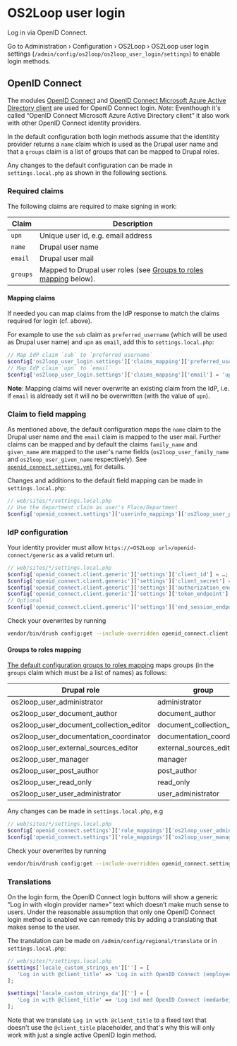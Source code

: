 # OS2Loop user login

Log in via OpenID Connect.

Go to Administration › Configuration › OS2Loop › OS2Loop user login settings
(`/admin/config/os2loop/os2loop_user_login/settings`) to enable login methods.

## OpenID Connect

The modules [OpenID Connect](https://www.drupal.org/project/openid_connect) and
[OpenID Connect Microsoft Azure Active Directory
client](https://www.drupal.org/project/openid_connect_windows_aad) are used for
OpenID Connect login. *Note*: Eventhough it's called “OpenID Connect Microsoft
Azure Active Directory client” it also work with other OpenID Connect identity
providers.

In the default configuration both login methods assume that the identitity
provider returns a `name` claim which is used as the Drupal user name and that a
`groups` claim is a list of groups that can be mapped to Drupal roles.

Any changes to the default configuration can be made in `settings.local.php` as
shown in the following sections.

### Required claims

The following claims are required to make signing in work:

| Claim    | Description                                                                                  |
|----------|----------------------------------------------------------------------------------------------|
| `upn`    | Unique user id, e.g. email address                                                           |
| `name`   | Drupal user name                                                                             |
| `email`  | Drupal user mail                                                                             |
| `groups` | Mapped to Drupal user roles (see [Groups to roles mapping](#groups-to-roles-mapping) below). |

#### Mapping claims

If needed you can map claims from the IdP response to match the claims required
for login (cf. above).

For example to use the `sub` claim as `preferred_username` (which will be used
as Drupal user name) and `upn` as `email`, add this to `settings.local.php`:

```php
// Map IdP claim `sub` to `preferred_username`
$config['os2loop_user_login.settings']['claims_mapping']['preferred_username'] = 'sub';
// Map IdP claim `upn` to `email`
$config['os2loop_user_login.settings']['claims_mapping']['email'] = 'upn';
```

**Note**: Mapping claims will never overwrite an existing claim from the IdP,
i.e. if `email` is aldready set it will no be overwritten (with the value of
`upn`).

### Claim to field mapping

As mentioned above, the default configuration maps the `name` claim to the
Drupal user name and the `email` claim is mapped to the user mail. Further
claims can be mapped and by default the claims `family_name` and `given_name`
are mapped to the user's name fields (`os2loop_user_family_name` and
`os2loop_user_given_name` respectively). See
[`openid_connect.settings.yml`](../../../../../../config/sync/openid_connect.settings.yml)
for details.

Changes and additions to the default field mapping can be made in
`settings.local.php`:

```php
// web/sites/*/settings.local.php
// Use the department claim as user's Place/Department
$config['openid_connect.settings']['userinfo_mappings']['os2loop_user_place'] = 'department';
```

### IdP configuration

Your identity provider must allow `https://«OS2Loop url»/openid-connect/generic`
as a valid return url.

```php
// web/sites/*/settings.local.php
$config['openid_connect.client.generic']['settings']['client_id'] = …; // Get this from your IdP provider
$config['openid_connect.client.generic']['settings']['client_secret'] = …; // Get this from your IdP provider
$config['openid_connect.client.generic']['settings']['authorization_endpoint'] = …; // Get this from your OpenID Connect Discovery endpoint
$config['openid_connect.client.generic']['settings']['token_endpoint'] = …; // Get this from your OpenID Connect Discovery endpoint
// Optional
$config['openid_connect.client.generic']['settings']['end_session_endpoint'] = …; // Get this from your OpenID Connect Discovery endpoint
```

Check your overwrites by running

```sh
vendor/bin/drush config:get --include-overridden openid_connect.client.generic
```

#### Groups to roles mapping

[The default configuration groups to roles
mapping](../../../../../../config/sync/config/sync/openid_connect.settings.yml)
maps groups (in the `groups` claim which must be a list of names) as follows:

| Drupal role                             | group                      |
|-----------------------------------------|----------------------------|
| os2loop_user_administrator              | administrator              |
| os2loop_user_document_author            | document_author            |
| os2loop_user_document_collection_editor | document_collection_editor |
| os2loop_user_documentation_coordinator  | documentation_coordinator  |
| os2loop_user_external_sources_editor    | external_sources_editor    |
| os2loop_user_manager                    | manager                    |
| os2loop_user_post_author                | post_author                |
| os2loop_user_read_only                  | read_only                  |
| os2loop_user_user_administrator         | user_administrator         |

Any changes can be made in `settings.local.php`, e.g

```php
// web/sites/*/settings.local.php
$config['openid_connect.settings']['role_mappings']['os2loop_user_administrator'] = ['Loop-Admin'];
$config['openid_connect.settings']['role_mappings']['os2loop_user_manager'] = ['Loop-Manager'];
```

Check your overwrites by running

```sh
vendor/bin/drush config:get --include-overridden openid_connect.settings
```

### Translations

On the login form, the OpenID Connect login buttons will show a generic “Log in
with «login provider name»” text which doesn’t make much sense to users. Under
the reasonable assumption that only one OpenID Connect login method is enabled
we can remedy this by adding a translating that makes sense to the user.

The translation can be made on `/admin/config/regional/translate` or in
`settings.local.php`:

```php
// web/sites/*/settings.local.php
$settings['locale_custom_strings_en'][''] = [
   'Log in with @client_title' => 'Log in with OpenID Connect (employee)',
];

$settings['locale_custom_strings_da'][''] = [
   'Log in with @client_title' => 'Log ind med OpenID Connect (medarbejderlogin)',
];
```

Note that we translate `Log in with @client_title` to a fixed text that doesn't
use the `@client_title` placeholder, and that's why this will only work with just
a single active OpenID login method.

